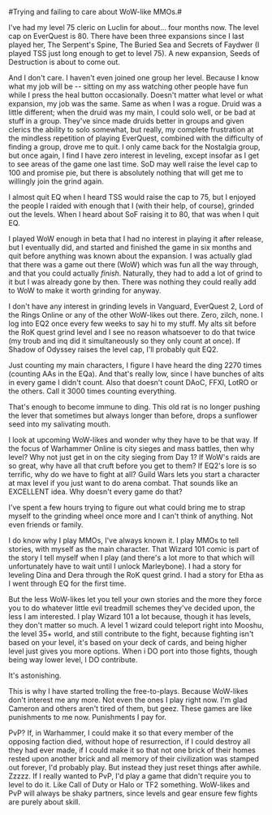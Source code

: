 #Trying and failing to care about WoW-like MMOs.#

I've had my level 75 cleric on Luclin for about... four months now. The level cap on EverQuest is 80. There have been three expansions since I last played her, The Serpent's Spine, The Buried Sea and Secrets of Faydwer (I played TSS just long enough to get to level 75). A new expansion, Seeds of Destruction is about to come out.

And I don't care. I haven't even joined one group her level. Because I know what my job will be -- sitting on my ass watching other people have fun while I press the heal button occasionally. Doesn't matter what level or what expansion, my job was the same. Same as when I was a rogue. Druid was a little different; when the druid was my main, I could solo well, or be bad at stuff in a group. They've since made druids better in groups and given clerics the ability to solo somewhat, but really, my complete frustration at the mindless repetition of playing EverQuest, combined with the difficulty of finding a group, drove me to quit. I only came back for the Nostalgia group, but once again, I find I have zero interest in leveling, except insofar as I get to see areas of the game one last time. SoD may well raise the level cap to 100 and promise pie, but there is absolutely nothing that will get me to willingly join the grind again.

I almost quit EQ when I heard TSS would raise the cap to 75, but I enjoyed the people I raided with enough that I (with their help, of course), grinded out the levels. When I heard about SoF raising it to 80, that was when I quit EQ.

I played WoW enough in beta that I had no interest in playing it after release, but I eventually did, and started and finished the game in six months and quit before anything was known about the expansion. I was actually glad that there was a game out there (WoW) which was fun all the way through, and that you could actually *finish*. Naturally, they had to add a lot of grind to it but I was already gone by then. There was nothing they could really add to WoW to make it worth grinding for anyway.

I don't have any interest in grinding levels in Vanguard, EverQuest 2, Lord of the Rings Online or any of the other WoW-likes out there. Zero, zilch, none. I log into EQ2 once every few weeks to say hi to my stuff. My alts sit before the RoK quest grind level and I see no reason whatsoever to do that twice (my troub and inq did it simultaneously so they only count at once). If Shadow of Odyssey raises the level cap, I'll probably quit EQ2.

Just counting my main characters, I figure I have heard the ding 2270 times (counting AAs in the EQa). And that's really low, since I have bunches of alts in every game I didn't count. Also that doesn't count DAoC, FFXI, LotRO or the others. Call it 3000 times counting everything.

That's enough to become immune to ding. This old rat is no longer pushing the lever that sometimes but always longer than before, drops a sunflower seed into my salivating mouth.

I look at upcoming WoW-likes and wonder why they have to be that way. If the focus of Warhammer Online is city sieges and mass battles, then why level? Why not just get in on the city sieging from Day 1? If WoW's raids are so great, why have all that cruft before you get to them? If EQ2's lore is so terrific, why do we have to fight at all? Guild Wars lets you start a character at max level if you just want to do arena combat. That sounds like an EXCELLENT idea. Why doesn't every game do that?

I've spent a few hours trying to figure out what could bring me to strap myself to the grinding wheel once more and I can't think of anything. Not even friends or family.

I do know why I play MMOs, I've always known it. I play MMOs to tell stories, with myself as the main character. That Wizard 101 comic is part of the story I tell myself when I play (and there's a lot more to that which will unfortunately have to wait until I unlock Marleybone). I had a story for leveling Dina and Dera through the RoK quest grind. I had a story for Etha as I went through EQ for the first time.

But the less WoW-likes let you tell your own stories and the more they force you to do whatever little evil treadmill schemes they've decided upon, the less I am interested. I play Wizard 101 a lot because, though it has levels, they don't matter so much. A level 1 wizard could teleport right into Mooshu, the level 35+ world, and still contribute to the fight, because fighting isn't based on your level, it's based on your deck of cards, and being higher level just gives you more options. When i DO port into those fights, though being way lower level, I DO contribute.

It's astonishing.

This is why I have started trolling the free-to-plays. Because WoW-likes don't interest me any more. Not even the ones I play right now. I'm glad Cameron and others aren't tired of them, but geez. These games are like punishments to me now. Punishments I pay for.

PvP? If, in Warhammer, I could make it so that every member of the opposing faction died, without hope of resurrection, if I could destroy all they had ever made, if I could make it so that not one brick of their homes rested upon another brick and all memory of their civilization was stamped out forever, I'd probably play. But instead they just reset things after awhile. Zzzzz. If I really wanted to PvP, I'd play a game that didn't require you to level to do it. Like Call of Duty or Halo or TF2 something. WoW-likes and PvP will always be shaky partners, since levels and gear ensure few fights are purely about skill.

